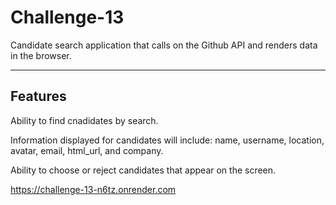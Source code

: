 # Challenge-13
Candidate search application that calls on the Github API and renders data in the browser.

---

## Features

Ability to find cnadidates by search.

Information displayed for candidates will include: name, username, location, avatar, email, html_url, and company.

Ability to choose or reject candidates that appear on the screen.


https://challenge-13-n6tz.onrender.com
